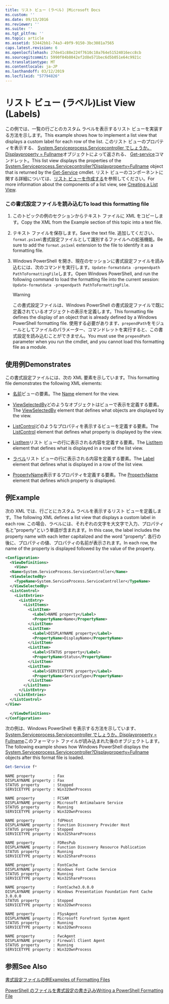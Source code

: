 ```yaml
---
title: リスト ビュー (ラベル) |Microsoft Docs
ms.custom: ''
ms.date: 09/13/2016
ms.reviewer: ''
ms.suite: ''
ms.tgt_pltfrm: ''
ms.topic: article
ms.assetid: 53442bb1-74a3-49f9-9150-3bc3081a7565
caps.latest.revision: 6
ms.openlocfilehash: 27de41c88e224f7610c10a764e51524016ecc8cb
ms.sourcegitcommit: 5990f04b8042ef2d8e571bec6d5b051e64c9921c
ms.translationtype: MT
ms.contentlocale: ja-JP
ms.lasthandoff: 03/12/2019
ms.locfileid: "57794826"
---
```

# <a name="list-view-labels"></a><span data-ttu-id="8b299-102">リスト ビュー (ラベル)</span><span class="sxs-lookup"><span data-stu-id="8b299-102">List View (Labels)</span></span>

<span data-ttu-id="8b299-103">この例では、一覧の行ごとのカスタム ラベルを表示するリスト ビューを実装する方法を示します。</span><span class="sxs-lookup"><span data-stu-id="8b299-103">This example shows how to implement a list view that displays a custom label for each row of the list.</span></span> <span data-ttu-id="8b299-104">このリスト ビューのプロパティを表示する、 [System.Serviceprocess.Servicecontroller でしょうか。Displayproperty = Fullname](/dotnet/api/System.ServiceProcess.ServiceController)オブジェクトによって返される、 [Get-service](/powershell/module/Microsoft.PowerShell.Management/Get-Service)コマンドレット。</span><span class="sxs-lookup"><span data-stu-id="8b299-104">This list view displays the properties of the [System.Serviceprocess.Servicecontroller?Displayproperty=Fullname](/dotnet/api/System.ServiceProcess.ServiceController) object that is returned by the [Get-Service](/powershell/module/Microsoft.PowerShell.Management/Get-Service) cmdlet.</span></span> <span data-ttu-id="8b299-105">リスト ビューのコンポーネントに関する詳細については、[リスト ビューを作成する](./creating-a-list-view.md)を参照してください。</span><span class="sxs-lookup"><span data-stu-id="8b299-105">For more information about the components of a list view, see [Creating a List View](./creating-a-list-view.md).</span></span>

### <a name="to-load-this-formatting-file"></a><span data-ttu-id="8b299-106">この書式設定ファイルを読み込む</span><span class="sxs-lookup"><span data-stu-id="8b299-106">To load this formatting file</span></span>

1. <span data-ttu-id="8b299-107">このトピックの例のセクションからテキスト ファイルに XML をコピーします。</span><span class="sxs-lookup"><span data-stu-id="8b299-107">Copy the XML from the Example section of this topic into a text file.</span></span>

2. <span data-ttu-id="8b299-108">テキスト ファイルを保存します。</span><span class="sxs-lookup"><span data-stu-id="8b299-108">Save the text file.</span></span> <span data-ttu-id="8b299-109">追加してください、`format.ps1xml`書式設定ファイルとして識別するファイルへの拡張機能。</span><span class="sxs-lookup"><span data-stu-id="8b299-109">Be sure to add the `format.ps1xml` extension to the file to identify it as a formatting file.</span></span>

3. <span data-ttu-id="8b299-110">Windows PowerShell を開き、現在のセッションに書式設定ファイルを読み込むには、次のコマンドを実行します。`Update-formatdata -prependpath PathToFormattingFile`します。</span><span class="sxs-lookup"><span data-stu-id="8b299-110">Open Windows PowerShell, and run the following command to load the formatting file into the current session: `Update-formatdata -prependpath PathToFormattingFile`.</span></span>

   > [!WARNING]
   > <span data-ttu-id="8b299-111">この書式設定ファイルは、Windows PowerShell の書式設定ファイルで既に定義されているオブジェクトの表示を定義します。</span><span class="sxs-lookup"><span data-stu-id="8b299-111">This formatting file defines the display of an object that is already defined by a Windows PowerShell formatting file.</span></span> <span data-ttu-id="8b299-112">使用する必要があります、`prependPath`をモジュールとしてファイルのパラメーター、コマンドレットを実行すると、この書式設定を読み込むことができません。</span><span class="sxs-lookup"><span data-stu-id="8b299-112">You must use the `prependPath` parameter when you run the cmdlet, and you cannot load this formatting file as a module.</span></span>

## <a name="demonstrates"></a><span data-ttu-id="8b299-113">使用例</span><span class="sxs-lookup"><span data-stu-id="8b299-113">Demonstrates</span></span>

<span data-ttu-id="8b299-114">この書式設定ファイルには、次の XML 要素を示しています。</span><span class="sxs-lookup"><span data-stu-id="8b299-114">This formatting file demonstrates the following XML elements:</span></span>

- <span data-ttu-id="8b299-115">[名前](./name-element-for-view-format.md)ビューの要素。</span><span class="sxs-lookup"><span data-stu-id="8b299-115">The [Name](./name-element-for-view-format.md) element for the view.</span></span>

- <span data-ttu-id="8b299-116">[ViewSelectedBy](./viewselectedby-element-format.md)どのようなオブジェクトはビューで表示を定義する要素。</span><span class="sxs-lookup"><span data-stu-id="8b299-116">The [ViewSelectedBy](./viewselectedby-element-format.md) element that defines what objects are displayed by the view.</span></span>

- <span data-ttu-id="8b299-117">[ListControl](./listcontrol-element-format.md)どのようなプロパティを表示するビューを定義する要素。</span><span class="sxs-lookup"><span data-stu-id="8b299-117">The [ListControl](./listcontrol-element-format.md) element that defines what property is displayed by the view.</span></span>

- <span data-ttu-id="8b299-118">[ListItem](./listitem-element-for-listitems-for-listcontrol-format.md)リスト ビューの行に表示される内容を定義する要素。</span><span class="sxs-lookup"><span data-stu-id="8b299-118">The [ListItem](./listitem-element-for-listitems-for-listcontrol-format.md) element that defines what is displayed in a row of the list view.</span></span>

- <span data-ttu-id="8b299-119">[ラベル](./label-element-for-listitem-for-listcontrol-format.md)リスト ビューの行に表示される内容を定義する要素。</span><span class="sxs-lookup"><span data-stu-id="8b299-119">The [Label](./label-element-for-listitem-for-listcontrol-format.md) element that defines what is displayed in a row of the list view.</span></span>

- <span data-ttu-id="8b299-120">[PropertyName](./propertyname-element-for-listitem-for-listcontrol-format.md)表示するプロパティを定義する要素。</span><span class="sxs-lookup"><span data-stu-id="8b299-120">The [PropertyName](./propertyname-element-for-listitem-for-listcontrol-format.md) element that defines which property is displayed.</span></span>

## <a name="example"></a><span data-ttu-id="8b299-121">例</span><span class="sxs-lookup"><span data-stu-id="8b299-121">Example</span></span>

<span data-ttu-id="8b299-122">次の XML では、行ごとにカスタム ラベルを表示するリスト ビューを定義します。</span><span class="sxs-lookup"><span data-stu-id="8b299-122">The following XML defines a list view that displays a custom label in each row.</span></span> <span data-ttu-id="8b299-123">この場合、ラベルには、それぞれの文字を大文字で入力、プロパティ名と"property"という単語が含まれます。</span><span class="sxs-lookup"><span data-stu-id="8b299-123">In this case, the label includes the property name with each letter capitalized and the word "property".</span></span> <span data-ttu-id="8b299-124">各行の後に、プロパティの値、プロパティの名前が表示されます。</span><span class="sxs-lookup"><span data-stu-id="8b299-124">In each row, the name of the property is displayed followed by the value of the property.</span></span>

```xml
<Configuration>
  <ViewDefinitions>
    <View>
  <Name>System.ServiceProcess.ServiceController</Name>
  <ViewSelectedBy>
    <TypeName>System.ServiceProcess.ServiceController</TypeName>
  </ViewSelectedBy>
  <ListControl>
    <ListEntries>
      <ListEntry>
        <ListItems>
          <ListItem>
            <Label>NAME property</Label>
            <PropertyName>Name</PropertyName>
          </ListItem>
          <ListItem>
            <Label>DISPLAYNAME property</Label>
            <PropertyName>DisplayName</PropertyName>
          </ListItem>
          <ListItem>
            <Label>STATUS property</Label>
            <PropertyName>Status</PropertyName>
          </ListItem>
          <ListItem>
            <Label>SERVICETYPE property</Label>
            <PropertyName>ServiceType</PropertyName>
          </ListItem>
        </ListItems>
      </ListEntry>
    </ListEntries>
  </ListControl>
</View>

  </ViewDefinitions>
</Configuration>
```

<span data-ttu-id="8b299-125">次の例は、Windows PowerShell を表示する方法を示しています、 [System.Serviceprocess.Servicecontroller でしょうか。Displayproperty = Fullname](/dotnet/api/System.ServiceProcess.ServiceController)このフォーマット ファイルが読み込まれた後のオブジェクトします。</span><span class="sxs-lookup"><span data-stu-id="8b299-125">The following example shows how Windows PowerShell displays the [System.Serviceprocess.Servicecontroller?Displayproperty=Fullname](/dotnet/api/System.ServiceProcess.ServiceController) objects after this format file is loaded.</span></span>

```powershell
Get-Service f*
```

```output
NAME property        : Fax
DISPLAYNAME property : Fax
STATUS property      : Stopped
SERVICETYPE property : Win32OwnProcess

NAME property        : FCSAM
DISPLAYNAME property : Microsoft Antimalware Service
STATUS property      : Running
SERVICETYPE property : Win32OwnProcess

NAME property        : fdPHost
DISPLAYNAME property : Function Discovery Provider Host
STATUS property      : Stopped
SERVICETYPE property : Win32ShareProcess

NAME property        : FDResPub
DISPLAYNAME property : Function Discovery Resource Publication
STATUS property      : Running
SERVICETYPE property : Win32ShareProcess

NAME property        : FontCache
DISPLAYNAME property : Windows Font Cache Service
STATUS property      : Running
SERVICETYPE property : Win32ShareProcess

NAME property        : FontCache3.0.0.0
DISPLAYNAME property : Windows Presentation Foundation Font Cache 3.0.0.0
STATUS property      : Stopped
SERVICETYPE property : Win32OwnProcess

NAME property        : FSysAgent
DISPLAYNAME property : Microsoft Forefront System Agent
STATUS property      : Running
SERVICETYPE property : Win32OwnProcess

NAME property        : FwcAgent
DISPLAYNAME property : Firewall Client Agent
STATUS property      : Running
SERVICETYPE property : Win32OwnProcess
```

## <a name="see-also"></a><span data-ttu-id="8b299-126">参照</span><span class="sxs-lookup"><span data-stu-id="8b299-126">See Also</span></span>

[<span data-ttu-id="8b299-127">書式設定ファイルの例</span><span class="sxs-lookup"><span data-stu-id="8b299-127">Examples of Formatting Files</span></span>](./examples-of-formatting-files.md)

[<span data-ttu-id="8b299-128">PowerShell のファイルを書式設定の書き込み</span><span class="sxs-lookup"><span data-stu-id="8b299-128">Writing a PowerShell Formatting File</span></span>](./writing-a-powershell-formatting-file.md)
